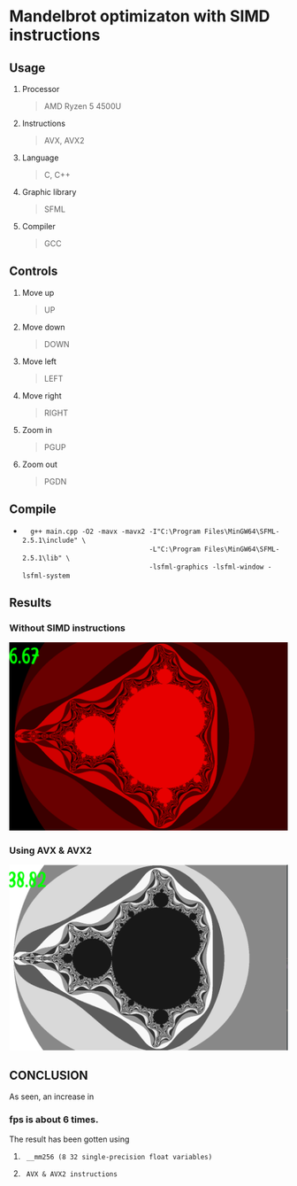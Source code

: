 Mandelbrot optimizaton with SIMD instructions
=============================================

Usage
-----------
1.  Processor
    > AMD Ryzen 5 4500U
2.  Instructions
    > AVX, AVX2
3.  Language
    > C, C++
4.  Graphic library
    > SFML
5.  Compiler
    > GCC

Controls
--------
1. Move up
    >UP
2. Move down
    >DOWN
3. Move left
    >LEFT
4. Move right
    >RIGHT
5. Zoom in
    >PGUP
6. Zoom out
    >PGDN


Compile
-------
+       g++ main.cpp -O2 -mavx -mavx2 -I"C:\Program Files\MinGW64\SFML-2.5.1\include" \
                                      -L"C:\Program Files\MinGW64\SFML-2.5.1\lib" \
                                      -lsfml-graphics -lsfml-window -lsfml-system

Results
-------

### Without SIMD instructions
![NOSIMD](/NOSSE.png)

### Using AVX & AVX2
![SIMD](/SSE.png)

CONCLUSION
----------
As seen, an increase in 
### fps is about 6 times.
The result has been gotten using
1.      __mm256 (8 32 single-precision float variables)
2.      AVX & AVX2 instructions
